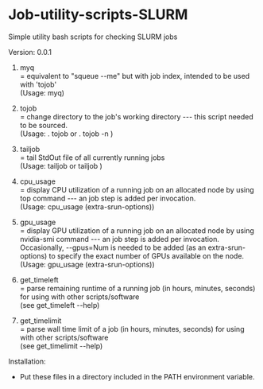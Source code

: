 # Job-utility-scripts-SLURM
Simple utility bash scripts for checking SLURM jobs

Version: 0.0.1

1. myq\
   = equivalent to "squeue --me" but with job index, intended to be used with 'tojob'\
   (Usage: myq)

2. tojob\
   = change directory to the job's working directory --- this script needed to be sourced.\
   (Usage: . tojob <job-id>  or  . tojob -n <job-index>)

3. tailjob\
   = tail StdOut file of all currently running jobs\
   (Usage: tailjob  or  tailjob <job-id>)

4. cpu_usage\
   = display CPU utilization of a running job on an allocated node by using top command --- an job step is added per invocation.\
   (Usage: cpu_usage <job-id> <single-alloc-node> (extra-srun-options))

5. gpu_usage\
   = display GPU utilization of a running job on an allocated node by using nvidia-smi command --- an job step is added per invocation. 
   Occasionally, --gpus=Num is needed to be added (as an extra-srun-options) to specify the exact number of GPUs available on the node.\
   (Usage: gpu_usage <job-id> <single-alloc-node> (extra-srun-options))

6. get_timeleft\
   = parse remaining runtime of a running job (in hours, minutes, seconds) for using with other scripts/software\
   (see get_timeleft --help)

7. get_timelimit\
   = parse wall time limit of a job (in hours, minutes, seconds) for using with other scripts/software\
   (see get_timelimit --help)

Installation:
- Put these files in a directory included in the PATH environment variable.   
